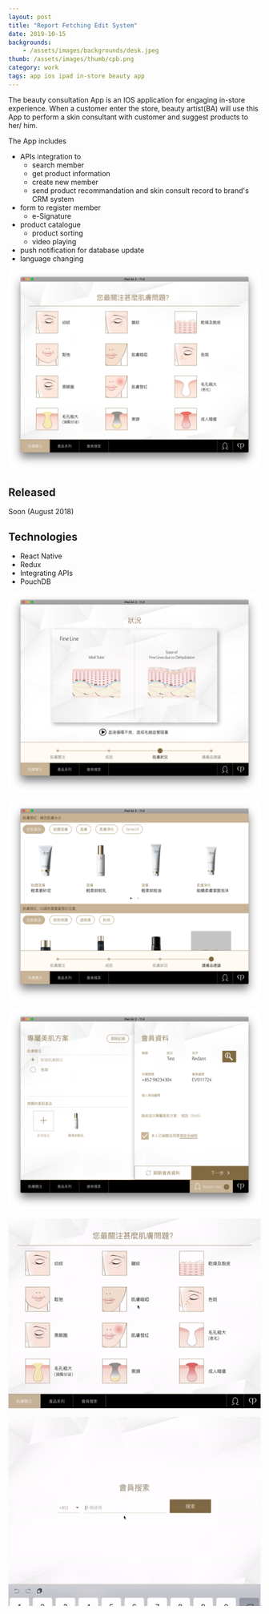 ```yaml
---
layout: post
title: "Report Fetching Edit System"
date: 2019-10-15
backgrounds:
    - /assets/images/backgrounds/desk.jpeg
thumb: /assets/images/thumb/cpb.png
category: work
tags: app ios ipad in-store beauty app
---
```


The beauty consultation App is an IOS application for engaging in-store experience. When a customer enter the store, beauty artist(BA) will use this App to perform a skin consultant with customer and suggest products to her/ him.

The App includes

- APIs integration to
  - search member
  - get product information
  - create new member
  - send product recommandation and skin consult record to brand's CRM system
- form to register member
  - e-Signature
- product catalogue
  - product sorting
  - video playing
- push notification for database update
- language changing

![CPB App](/assets/images/blog/cpb-home.png)

## Released
Soon (August 2018)

## Technologies
- React Native
- Redux
- Integrating APIs
- PouchDB

![CPB](/assets/images/blog/cpb-pdp.png)

![CPB](/assets/images/blog/cpb-plp.png)

![CPB](/assets/images/blog/cpb-result.png)

![CPB](/assets/images/blog/cpb.gif)

![CPB](/assets/images/blog/cpb-member.gif)
